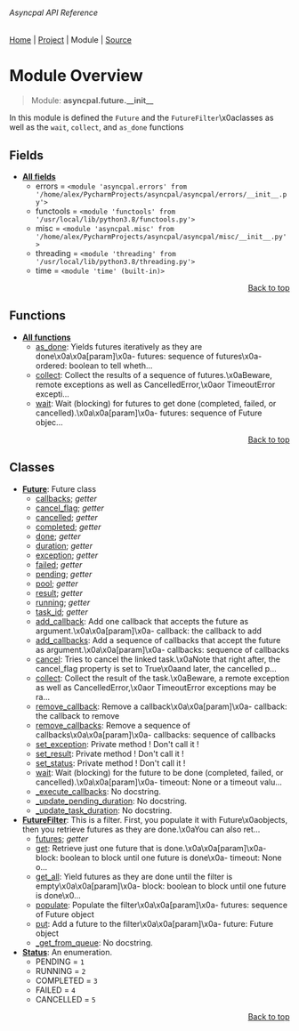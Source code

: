 ###### Asyncpal API Reference
[Home](/docs/api/README.md) | [Project](/README.md) | Module | [Source](/asyncpal/future/__init__.py)

# Module Overview
> Module: **asyncpal.future.\_\_init\_\_**

In this module is defined the `Future` and the `FutureFilter`\x0aclasses as well as the `wait`, `collect`, and `as_done` functions

## Fields
- [**All fields**](/docs/api/modules/asyncpal/future/__init__/fields.md)
    - errors = `<module 'asyncpal.errors' from '/home/alex/PycharmProjects/asyncpal/asyncpal/errors/__init__.py'>`
    - functools = `<module 'functools' from '/usr/local/lib/python3.8/functools.py'>`
    - misc = `<module 'asyncpal.misc' from '/home/alex/PycharmProjects/asyncpal/asyncpal/misc/__init__.py'>`
    - threading = `<module 'threading' from '/usr/local/lib/python3.8/threading.py'>`
    - time = `<module 'time' (built-in)>`

<p align="right"><a href="#asyncpal-api-reference">Back to top</a></p>

## Functions
- [**All functions**](/docs/api/modules/asyncpal/future/__init__/funcs.md)
    - [as\_done](/docs/api/modules/asyncpal/future/__init__/funcs.md#as_done): Yields futures iteratively as they are done\x0a\x0a[param]\x0a- futures: sequence of futures\x0a- ordered: boolean to tell wheth...
    - [collect](/docs/api/modules/asyncpal/future/__init__/funcs.md#collect): Collect the results of a sequence of futures.\x0aBeware, remote exceptions as well as CancelledError,\x0aor TimeoutError excepti...
    - [wait](/docs/api/modules/asyncpal/future/__init__/funcs.md#wait): Wait (blocking) for futures to get done (completed, failed, or cancelled).\x0a\x0a[param]\x0a- futures: sequence of Future objec...

<p align="right"><a href="#asyncpal-api-reference">Back to top</a></p>

## Classes
- [**Future**](/docs/api/modules/asyncpal/future/__init__/class-Future.md): Future class
    - [callbacks](/docs/api/modules/asyncpal/future/__init__/class-Future.md#properties-table); _getter_
    - [cancel\_flag](/docs/api/modules/asyncpal/future/__init__/class-Future.md#properties-table); _getter_
    - [cancelled](/docs/api/modules/asyncpal/future/__init__/class-Future.md#properties-table); _getter_
    - [completed](/docs/api/modules/asyncpal/future/__init__/class-Future.md#properties-table); _getter_
    - [done](/docs/api/modules/asyncpal/future/__init__/class-Future.md#properties-table); _getter_
    - [duration](/docs/api/modules/asyncpal/future/__init__/class-Future.md#properties-table); _getter_
    - [exception](/docs/api/modules/asyncpal/future/__init__/class-Future.md#properties-table); _getter_
    - [failed](/docs/api/modules/asyncpal/future/__init__/class-Future.md#properties-table); _getter_
    - [pending](/docs/api/modules/asyncpal/future/__init__/class-Future.md#properties-table); _getter_
    - [pool](/docs/api/modules/asyncpal/future/__init__/class-Future.md#properties-table); _getter_
    - [result](/docs/api/modules/asyncpal/future/__init__/class-Future.md#properties-table); _getter_
    - [running](/docs/api/modules/asyncpal/future/__init__/class-Future.md#properties-table); _getter_
    - [task\_id](/docs/api/modules/asyncpal/future/__init__/class-Future.md#properties-table); _getter_
    - [add\_callback](/docs/api/modules/asyncpal/future/__init__/class-Future.md#add_callback): Add one callback that accepts the future as argument.\x0a\x0a[param]\x0a- callback: the callback to add
    - [add\_callbacks](/docs/api/modules/asyncpal/future/__init__/class-Future.md#add_callbacks): Add a sequence of callbacks that accept the future as argument.\x0a\x0a[param]\x0a- callbacks: sequence of callbacks
    - [cancel](/docs/api/modules/asyncpal/future/__init__/class-Future.md#cancel): Tries to cancel the linked task.\x0aNote that right after, the cancel_flag property is set to True\x0aand later, the cancelled p...
    - [collect](/docs/api/modules/asyncpal/future/__init__/class-Future.md#collect): Collect the result of the task.\x0aBeware, a remote exception as well as CancelledError,\x0aor TimeoutError exceptions may be ra...
    - [remove\_callback](/docs/api/modules/asyncpal/future/__init__/class-Future.md#remove_callback): Remove a callback\x0a\x0a[param]\x0a- callback: the callback to remove
    - [remove\_callbacks](/docs/api/modules/asyncpal/future/__init__/class-Future.md#remove_callbacks): Remove a sequence of callbacks\x0a\x0a[param]\x0a- callbacks: sequence of callbacks
    - [set\_exception](/docs/api/modules/asyncpal/future/__init__/class-Future.md#set_exception): Private method ! Don't call it !
    - [set\_result](/docs/api/modules/asyncpal/future/__init__/class-Future.md#set_result): Private method ! Don't call it !
    - [set\_status](/docs/api/modules/asyncpal/future/__init__/class-Future.md#set_status): Private method ! Don't call it !
    - [wait](/docs/api/modules/asyncpal/future/__init__/class-Future.md#wait): Wait (blocking) for the future to be done (completed, failed, or cancelled).\x0a\x0a[param]\x0a- timeout: None or a timeout valu...
    - [\_execute\_callbacks](/docs/api/modules/asyncpal/future/__init__/class-Future.md#_execute_callbacks): No docstring.
    - [\_update\_pending\_duration](/docs/api/modules/asyncpal/future/__init__/class-Future.md#_update_pending_duration): No docstring.
    - [\_update\_task\_duration](/docs/api/modules/asyncpal/future/__init__/class-Future.md#_update_task_duration): No docstring.
- [**FutureFilter**](/docs/api/modules/asyncpal/future/__init__/class-FutureFilter.md): This is a filter. First, you populate it with Future\x0aobjects, then you retrieve futures as they are done.\x0aYou can also ret...
    - [futures](/docs/api/modules/asyncpal/future/__init__/class-FutureFilter.md#properties-table); _getter_
    - [get](/docs/api/modules/asyncpal/future/__init__/class-FutureFilter.md#get): Retrieve just one future that is done.\x0a\x0a[param]\x0a- block: boolean to block until one future is done\x0a- timeout: None o...
    - [get\_all](/docs/api/modules/asyncpal/future/__init__/class-FutureFilter.md#get_all): Yield futures as they are done until the filter is empty\x0a\x0a[param]\x0a- block: boolean to block until one future is done\x0...
    - [populate](/docs/api/modules/asyncpal/future/__init__/class-FutureFilter.md#populate): Populate the filter\x0a\x0a[param]\x0a- futures: sequence of Future object
    - [put](/docs/api/modules/asyncpal/future/__init__/class-FutureFilter.md#put): Add a future to the filter\x0a\x0a[param]\x0a- future: Future object
    - [\_get\_from\_queue](/docs/api/modules/asyncpal/future/__init__/class-FutureFilter.md#_get_from_queue): No docstring.
- [**Status**](/docs/api/modules/asyncpal/future/__init__/class-Status.md): An enumeration.
    - PENDING = `1`
    - RUNNING = `2`
    - COMPLETED = `3`
    - FAILED = `4`
    - CANCELLED = `5`

<p align="right"><a href="#asyncpal-api-reference">Back to top</a></p>
